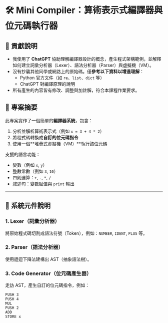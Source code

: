 # 🛠️ Mini Compiler：算術表示式編譯器與位元碼執行器

## 📌 貢獻說明

- 我使用了 **ChatGPT** 協助理解編譯器設計的概念，產生程式架構範例，並解釋如何建立詞彙分析器（Lexer）、語法分析器（Parser）與虛擬機（VM）。
- 沒有抄襲其他同學或網路上的原始碼。僅**參考以下資料以增進理解**：
  - Python 官方文件（如 `re`、`list`、`dict` 等）
  - ChatGPT 對編譯原理的說明
- 所有產生的內容皆有修改、調整與加註解，符合本課程作業要求。

## 🧠 專案摘要

此專案實作了一個簡單的**編譯器系統**，包含：

1. 分析並解析算術表示式（例如 `x = 3 + 4 * 2`）
2. 將程式碼轉換成**自訂的位元碼指令**
3. 使用一個**堆疊式虛擬機（VM）**執行該位元碼

支援的語言功能：

- 變數（例如 `x`, `y`）
- 整數常數（例如 `3`, `10`）
- 四則運算：`+`, `-`, `*`, `/`
- 敘述句：變數賦值與 `print` 輸出

---

## 🧩 系統元件說明

### 1. **Lexer（詞彙分析器）**
將原始程式碼切割成語法符號（Token），例如：`NUMBER`, `IDENT`, `PLUS` 等。

### 2. **Parser（語法分析器）**
使用遞迴下降法建構出 AST（抽象語法樹）。

### 3. **Code Generator（位元碼產生器）**
走訪 AST，產生自訂的位元碼指令，例如：

```plaintext
PUSH 3
PUSH 4
MUL
PUSH 2
ADD
STORE x
